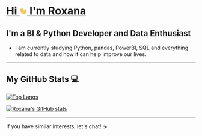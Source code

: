 # [Hi <img src="https://raw.githubusercontent.com/ABSphreak/ABSphreak/master/gifs/Hi.gif" width="20px"> I'm Roxana][website]

## I'm a BI & Python Developer and Data Enthusiast

- I am currently studying Python, pandas, PowerBI, SQL and everything related to data and how it can help improve our lives.

---

## My GitHub Stats 💻

[![Top Langs](https://github-readme-stats.vercel.app/api/top-langs/?username=roxsara&theme=dracula)](https://github.com/anuraghazra/github-readme-stats)

[![Roxana's GitHub stats](https://github-readme-stats.vercel.app/api?username=roxsara&theme=dracula)](https://github.com/anuraghazra/github-readme-stats)


[linkedin]: https://www.linkedin.com/in/roxsara/
[website]: https://roxsara.github.io/

---

If you have similar interests, let's chat! ☕ 
